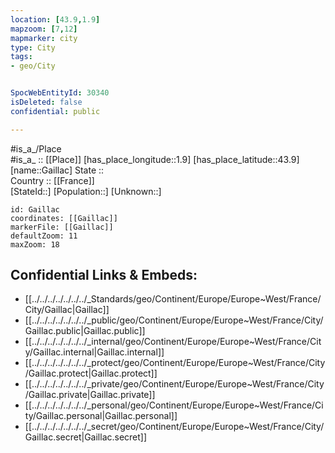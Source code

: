 ```yaml
---
location: [43.9,1.9] 
mapzoom: [7,12] 
mapmarker: city 
type: City
tags:
- geo/City


SpocWebEntityId: 30340
isDeleted: false
confidential: public

---
```

#is_a_/Place  
#is_a_ :: [[Place]] 
[has_place_longitude::1.9] 
[has_place_latitude::43.9] 
[name::Gaillac] 
State ::  
Country :: [[France]]  
[StateId::] 
[Population::] 
[Unknown::] 


```leaflet
id: Gaillac
coordinates: [[Gaillac]] 
markerFile: [[Gaillac]] 
defaultZoom: 11 
maxZoom: 18
```


## Confidential Links & Embeds: 
- [[../../../../../../../_Standards/geo/Continent/Europe/Europe~West/France/City/Gaillac|Gaillac]] 
- [[../../../../../../../_public/geo/Continent/Europe/Europe~West/France/City/Gaillac.public|Gaillac.public]] 
- [[../../../../../../../_internal/geo/Continent/Europe/Europe~West/France/City/Gaillac.internal|Gaillac.internal]] 
- [[../../../../../../../_protect/geo/Continent/Europe/Europe~West/France/City/Gaillac.protect|Gaillac.protect]] 
- [[../../../../../../../_private/geo/Continent/Europe/Europe~West/France/City/Gaillac.private|Gaillac.private]] 
- [[../../../../../../../_personal/geo/Continent/Europe/Europe~West/France/City/Gaillac.personal|Gaillac.personal]] 
- [[../../../../../../../_secret/geo/Continent/Europe/Europe~West/France/City/Gaillac.secret|Gaillac.secret]] 
